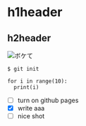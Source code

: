 # h1header
## h2header
![ボケて](https://d13n9ry8xcpemi.cloudfront.net/photo/odai/400/d602da31286c3a7cdfb4fee72bdcd4ea_400.jpg)

```
$ git init
```

```
for i in range(10):
  print(i)
```

- [ ] turn on github pages
- [x] write aaa
- [ ] nice shot
